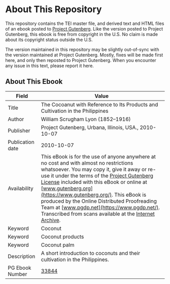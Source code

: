 # About This Repository

This repository contains the TEI master file, and derived text and HTML files of an ebook posted to [Project Gutenberg](https://www.gutenberg.org/). Like the version posted to Project Gutenberg, this ebook is free from copyright in the U.S. No claim is made about its copyright status outside the U.S.

The version maintained in this repository may be slightly out-of-sync with the version maintained at Project Gutenberg. Mostly, fixes will be made first here, and only then reposted to Project Gutenberg. When you encounter any issue in this text, please report it here.

## About This Ebook

| Field | Value |
| ----- | ----- |
| Title | The Cocoanut with Reference to Its Products and Cultivation in the Philippines |
| Author | William Scrugham Lyon (1852–1916) |
| Publisher | Project Gutenberg, Urbana, Illinois, USA., 2010-10-07 |
| Publication date | 2010-10-07 |
| Availability | This eBook is for the use of anyone anywhere at no cost and with almost no restrictions whatsoever. You may copy it, give it away or re-use it under the terms of the [Project Gutenberg License](https://www.gutenberg.org/license) included with this eBook or online at [www.gutenberg.org](https://www.gutenberg.org/). This eBook is produced by the Online Distributed Proofreading Team at [www.pgdp.net](https://www.pgdp.net/). Transcribed from scans available at the [Internet Archive](https://www.archive.org/details/cocoanutwithrefe00lyonrich). |
| Keyword | Coconut |
| Keyword | Coconut products |
| Keyword | Coconut palm |
| Description | A short introduction to coconuts and their cultivation in the Philippines. |
| PG Ebook Number | [33844](https://www.gutenberg.org/ebooks/33844) |
